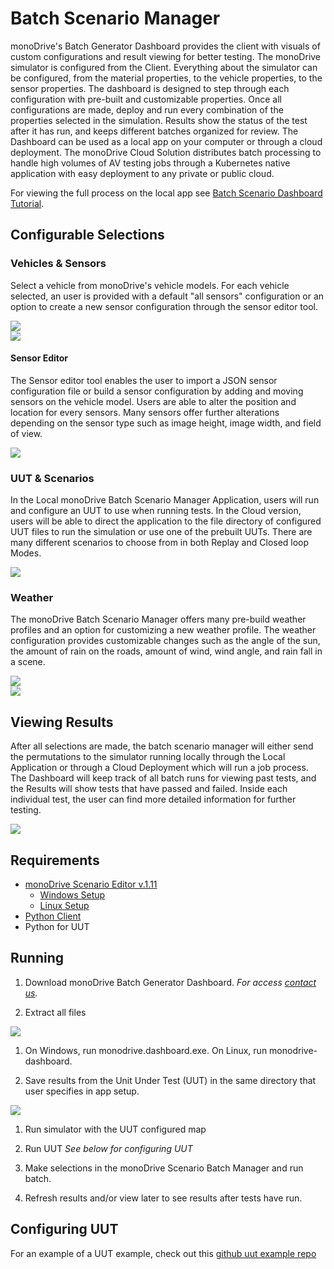 # Batch Scenario Manager

monoDrive's Batch Generator Dashboard provides the client with visuals of custom configurations and result viewing for better testing.  The monoDrive simulator is configured from the Client. Everything about the simulator can be configured, from the material properties, to the vehicle properties, to the sensor properties. The dashboard is designed to step through each configuration with pre-built and customizable properties. Once all configurations are made, deploy and run every combination of the properties selected in the simulation. Results show the status of the test after it has run, and keeps different batches organized for review. The Dashboard can be used as a local app on your computer or through a cloud deployment. The monoDrive Cloud Solution distributes batch processing to handle high volumes of AV testing jobs through a Kubernetes native application with easy deployment to any private or public cloud.

For viewing the full process on the local app see [Batch Scenario Dashboard Tutorial](https://www.youtube.com/watch?v=U1x_GU60LPg).


## Configurable Selections

### Vehicles & Sensors

Select a vehicle from monoDrive's vehicle models. For each vehicle selected, an user is provided with a default "all sensors" configuration or an option to create a new sensor configuration through the sensor editor tool.

  <div class="img_container">
    <img class='wide_img' src="../imgs/dashboard_vehicles.png"/>
  </div>

  <div class="img_container">
    <img class='wide_img' src="../imgs/dashboard_sensors.png"/>
  </div>

#### Sensor Editor

The Sensor editor tool enables the user to import a JSON sensor configuration file or build a sensor configuration by adding and moving sensors on the vehicle model. Users are able to alter the position and location for every sensors. Many sensors offer further alterations depending on the sensor type such as image height, image width, and field of view.

  <div class="img_container">
    <img class='wide_img' src="../imgs/dashboard_sensor_editor.png"/>
  </div>

### UUT & Scenarios

In the Local monoDrive Batch Scenario Manager Application, users will run and configure an UUT to use when running tests. In the Cloud version, users will be able to direct the application to the file directory of configured UUT files to run the simulation or use one of the prebuilt UUTs. There are many different scenarios to choose from in both Replay and Closed loop Modes. 

  <div class="img_container">
    <img class='wide_img' src="../imgs/dashboard_scenarios.png"/>
  </div>

### Weather

The monoDrive Batch Scenario Manager offers many pre-build weather profiles and an option for customizing a new weather profile. The weather configuration provides customizable changes such as the angle of the sun, the amount of rain on the roads, amount of wind, wind angle, and rain fall in a scene. 

  <div class="img_container">
    <img class='wide_img' src="../imgs/dashboard_weather.png"/>
  </div>

  <div class="img_container">
    <img class='wide_img' src="../imgs/dashboard_custom_weather.png"/>
  </div>

## Viewing Results

After all selections are made, the batch scenario manager will either send the permutations to the simulator running locally through the Local Application or through a Cloud Deployment which will run a job process. The Dashboard will keep track of all batch runs for viewing past tests, and the Results will show tests that have passed and failed. Inside each individual test, the user can find more detailed information for further testing.

  <div class="img_container">
    <img class='wide_img' src="../imgs/dashboard_results.png"/>
  </div>

## Requirements

 - [monoDrive Scenario Editor v.1.11](https://www.monodrive.io/register)
    - [Windows Setup](../monoDrive_home/getting_started/Windows)
    - [Linux Setup](../monoDrive_home/getting_started/Linux)
 - [Python Client](../python_client/quick_start)
 - Python for UUT

## Running

  1. Download monoDrive Batch Generator Dashboard. *For access [contact us](https://www.monodrive.io/contact).*

  1. Extract all files

  <div class="img_container">
    <img class='wide_img' src="../imgs/dashboard_extract.jpeg"/>
  </div>

  1. On Windows, run monodrive.dashboard.exe. On Linux, run monodrive-dashboard.
 
  1. Save results from the Unit Under Test (UUT) in the same directory that user specifies in app setup. 

  <div class="img_container">
    <img class='wide_img' src="../imgs/dashboard_store.jpeg"/>
  </div>

  1. Run simulator with the UUT configured map 
 
  1. Run UUT *See below for configuring UUT*
 
  1. Make selections in the monoDrive Scenario Batch Manager and run batch. 

  1. Refresh results and/or view later to see results after tests have run. 

## Configuring UUT
  
  For an example of a UUT example, check out this [github uut example repo](https://github.com/monoDriveIO/uut_examples)

 <p>&nbsp;</p>